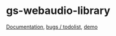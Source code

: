 # gs-webaudio-library

[Documentation](https://github.com/GridSound/gs-webaudio-library/wiki),
[bugs / todolist](https://trello.com/b/iUWkHclc),
[demo](https://gridsound.github.io/gs-webaudio-library/)
